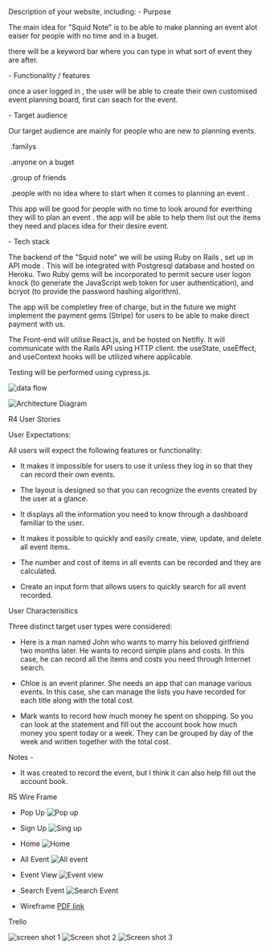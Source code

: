 Description of your website, including:
\- Purpose

The main idea for "Squid Note" is to be able to make planning an event alot eaiser for people with no time and in a buget. 

there will be a keyword bar where you can type in what sort of event they are after. 

\- Functionality / features

once a user logged in , the user will be able to create their own customised event planning board, first can seach for the event.

\- Target audience

Our target audience are mainly for people who are new to planning events.

​	.familys 

​	.anyone on a buget 

​	.group of friends 

​	.people with no idea where to start when it comes to planning an event .

This app will be good for people with no time to look around for everthing they will to plan an event . the app will be able to help them list out the items they need and places idea for their desire event. 



\- Tech stack



The backend of the "Squid note" we will be using Ruby on Rails , set up in API mode . This will be integrated with Postgresql database and hosted on Heroku. Two Ruby gems will be incorporated to permit secure user logon knock (to generate the JavaScript web token for user authentication), and bcryot (to provide the password hashing algorithm).

The app will be completley free of charge, but in the future we might implement the payment gems (Stripe) for users to be able to make direct payment with us. 

The Front-end will utilise React.js, and be hosted on Netifly. It will communicate with the Rails API using HTTP client. the useState, useEffect, and useContext hooks will be utilized where applicable.

Testing will be performed using cypress.js.


![data flow](https://i.imgur.com/eUpHeDQ.jpg)

![Architecture Diagram](https://i.imgur.com/cA4e3CJ.png)


R4 User Stories

User Expectations:

All users will expect the following features or functionality:

- It makes it impossible for users to use it unless they log in so that they can record their own events.

- The layout is designed so that you can recognize the events created by the user at a glance.

- It displays all the information you need to know through a dashboard familiar to the user.

- It makes it possible to quickly and easily create, view, update, and delete all event items.

- The number and cost of items in all events can be recorded and they are calculated.

- Create an input form that allows users to quickly search for all event recorded.

User Characterisitics

Three distinct target user types were considered:

- Here is a man named John who wants to marry his beloved girlfriend two months later. He wants to record simple plans and costs. In this case, he can record all the items and costs you need through Internet search.

- Chloe is an event planner. She needs an app that can manage various events. In this case, she can manage the lists you have recorded for each title along with the total cost.

- Mark wants to record how much money he spent on shopping. So you can look at the statement and fill out the account book how much money you spent today or a week. They can be grouped by day of the week and written together with the total cost.

Notes -

- It was created to record the event, but I think it can also help fill out the account book.


R5 Wire Frame

- Pop Up
![Pop up](https://i.imgur.com/X6GDSZB.png)

- Sign Up
![Sing up](https://i.imgur.com/7hIN8El.png)

- Home 
![Home](https://i.imgur.com/PR7TCJa.png)

- All Event
![All event](https://i.imgur.com/0mWCPvZ.png)

- Event View
![Event view](https://i.imgur.com/3VfI0cF.png)

- Search Event
![Search Event](https://i.imgur.com/bOWsQWC.png)

- Wireframe 
[PDF link](https://github.com/eunbiggabi/Squid-note-wireframe-pdf/blob/main/Taupe%20Organic%20Warm%20Blogger%20Bio%20Link%20Website.pdf)

Trello

![screen shot 1](https://i.imgur.com/qSD4LY5.png)
![Screen shot 2](https://i.imgur.com/wVKL0uB.png)
![Screen shot 3](https://i.imgur.com/Ojk2VHt.png)
